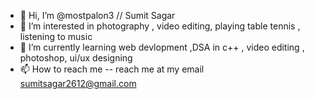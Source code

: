 - 👋 Hi, I’m @mostpalon3 // Sumit Sagar
- 👀 I’m interested in photography , video editing, playing table tennis , listening to music
- 🌱 I’m currently learning web devlopment ,DSA in c++ , video editing , photoshop, ui/ux designing
- 📫 How to reach me -- reach me at my email sumitsagar2612@gmail.com

<!---
mostpalon3/mostpalon3 is a ✨ special ✨ repository because its `README.md` (this file) appears on your GitHub profile.
You can click the Preview link to take a look at your changes.
--->
